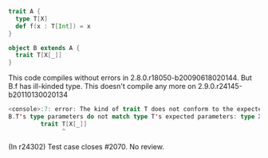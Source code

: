 ```scala
trait A {
  type T[X]
  def f(x : T[Int]) = x
}

object B extends A {
  trait T[X[_]]
}
```

This code compiles without errors in 2.8.0.r18050-b20090618020144.
But B.f has ill-kinded type.
This doesn't compile any more on 2.9.0.r24145-b20110130020134

```scala
<console>:7: error: The kind of trait T does not conform to the expected kind of type T[X] in trait A.
B.T's type parameters do not match type T's expected parameters: type X (in object B) has one type parameter, but type X (in trait A) has none
         trait T[X[_]]
               ^
```
(In r24302) Test case closes #2070. No review.
